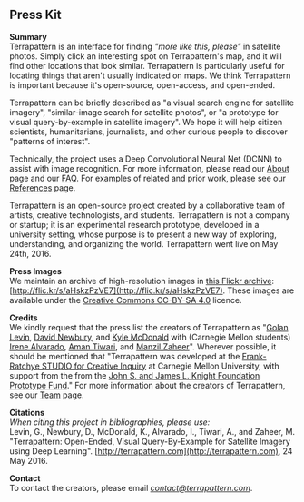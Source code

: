 ## Press Kit

**Summary**<br />
Terrapattern is an interface for finding *"more like this, please"* in satellite photos. Simply click an interesting spot on Terrapattern's map, and it will find other locations that look similar. Terrapattern is particularly useful for locating things that aren't usually indicated on maps. We think Terrapattern is important because it's open-source, open-access, and open-ended.

Terrapattern can be briefly described as "a visual search engine for satellite imagery", "similar-image search for satellite photos", or "a prototype for visual query-by-example in satellite imagery". We hope it will help citizen scientists, humanitarians, journalists, and other curious people to discover "patterns of interest". 

Technically, the project uses a Deep Convolutional Neural Net (DCNN) to assist with image recognition. For more information, please read our [About](http://www.terrapattern.com/about) page and our [FAQ](http://www.terrapattern.com/faq). For examples of related and prior work, please see our [References](http://www.terrapattern.com/references) page.

Terrapattern is an open-source project created by a collaborative team of artists, creative technologists, and students. Terrapattern is not a company or startup; it is an experimental research prototype, developed in a university setting, whose purpose is to present a new way of exploring, understanding, and organizing the world. Terrapattern went live on May 24th, 2016. 

**Press Images**<br />
We maintain an archive of high-resolution images in [this Flickr archive](https://www.flickr.com/photos/creativeinquiry/albums/72157668099025550): [http://flic.kr/s/aHskzPzVE7](http://flic.kr/s/aHskzPzVE7). These images are available under the [Creative Commons CC-BY-SA 4.0](https://creativecommons.org/licenses/by-sa/4.0/) licence.

**Credits**<br />
We kindly request that the press list the creators of Terrapattern as "[Golan Levin](http://flong.com/), [David Newbury](http://www.workergnome.com/), and [Kyle McDonald](http://kylemcdonald.net/) with (Carnegie Mellon students) [Irene Alvarado](http://www.irenealvarado.com/), [Aman Tiwari](http://amantiwari.com/), and [Manzil Zaheer](http://manzil.ml/)". Wherever possible, it should be mentioned that "Terrapattern was developed at the [Frank-Ratchye STUDIO for Creative Inquiry](http://studioforcreativeinquiry.org/) at Carnegie Mellon University, with support from the from the [John S. and James L. Knight Foundation Prototype Fund](http://knightfoundation.org/grants/201551228/)." For more information about the creators of Terrapattern, see our [Team](http://www.terrapattern.com/team) page.

**Citations**<br />
*When citing this project in bibliographies, please use:*<br />
Levin, G., Newbury, D., McDonald, K., Alvarado, I., Tiwari, A., and Zaheer, M. "Terrapattern: Open-Ended, Visual Query-By-Example for Satellite Imagery using Deep Learning". [http://terrapattern.com](http://terrapattern.com), 24 May 2016.

**Contact**<br />
To contact the creators, please email *contact@terrapattern.com*.


